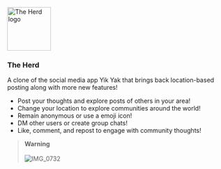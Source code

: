 <img src="https://github.com/BaBingoBango/BaBingoBango/assets/40375449/bf3f341a-6e36-4007-84d1-6449aea723db" alt="The Herd logo" width="100"/>

### The Herd

A clone of the social media app Yik Yak that brings back location-based posting along with more new features!

- Post your thoughts and explore posts of others in your area!
- Change your location to explore communities around the world!
- Remain anonymous or use a emoji icon!
- DM other users or create group chats!
- Like, comment, and repost to engage with community thoughts!

> **Warning**<br>
> <br>![IMG_0732](https://user-images.githubusercontent.com/40375449/182405744-455d7de2-3a67-4814-adcb-7728c8f36716.jpeg)
